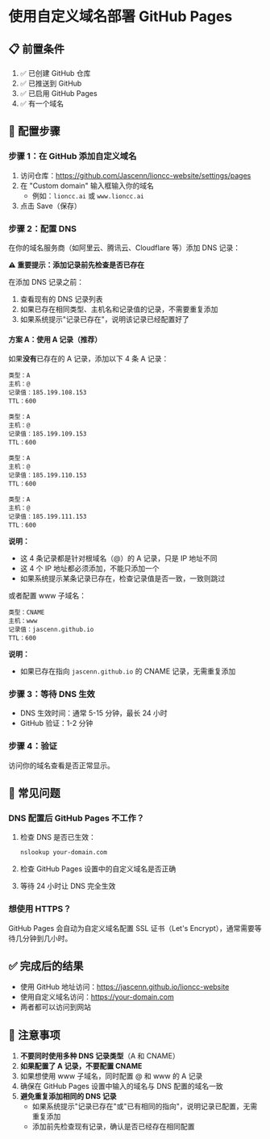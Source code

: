 # 使用自定义域名部署 GitHub Pages

## 📋 前置条件

1. ✅ 已创建 GitHub 仓库
2. ✅ 已推送到 GitHub
3. ✅ 已启用 GitHub Pages
4. ✅ 有一个域名

## 🚀 配置步骤

### 步骤 1：在 GitHub 添加自定义域名

1. 访问仓库：https://github.com/Jascenn/lioncc-website/settings/pages
2. 在 "Custom domain" 输入框输入你的域名
   - 例如：`lioncc.ai` 或 `www.lioncc.ai`
3. 点击 Save（保存）

### 步骤 2：配置 DNS

在你的域名服务商（如阿里云、腾讯云、Cloudflare 等）添加 DNS 记录：

**⚠️ 重要提示：添加记录前先检查是否已存在**

在添加 DNS 记录之前：
1. 查看现有的 DNS 记录列表
2. 如果已存在相同类型、主机名和记录值的记录，不需要重复添加
3. 如果系统提示"记录已存在"，说明该记录已经配置好了

#### 方案 A：使用 A 记录（推荐）

如果**没有**已存在的 A 记录，添加以下 4 条 A 记录：

```
类型：A
主机：@
记录值：185.199.108.153
TTL：600

类型：A
主机：@
记录值：185.199.109.153
TTL：600

类型：A
主机：@
记录值：185.199.110.153
TTL：600

类型：A
主机：@
记录值：185.199.111.153
TTL：600
```

**说明：**
- 这 4 条记录都是针对根域名（@）的 A 记录，只是 IP 地址不同
- 这 4 个 IP 地址都必须添加，不能只添加一个
- 如果系统提示某条记录已存在，检查记录值是否一致，一致则跳过

或者配置 www 子域名：

```
类型：CNAME
主机：www
记录值：jascenn.github.io
TTL：600
```

**说明：**
- 如果已存在指向 `jascenn.github.io` 的 CNAME 记录，无需重复添加

### 步骤 3：等待 DNS 生效

- DNS 生效时间：通常 5-15 分钟，最长 24 小时
- GitHub 验证：1-2 分钟

### 步骤 4：验证

访问你的域名查看是否正常显示。

## 🔧 常见问题

### DNS 配置后 GitHub Pages 不工作？

1. 检查 DNS 是否已生效：
   ```bash
   nslookup your-domain.com
   ```

2. 检查 GitHub Pages 设置中的自定义域名是否正确

3. 等待 24 小时让 DNS 完全生效

### 想使用 HTTPS？

GitHub Pages 会自动为自定义域名配置 SSL 证书（Let's Encrypt），通常需要等待几分钟到几小时。

## ✅ 完成后的结果

- 使用 GitHub 地址访问：https://jascenn.github.io/lioncc-website
- 使用自定义域名访问：https://your-domain.com
- 两者都可以访问到网站

## 📝 注意事项

1. **不要同时使用多种 DNS 记录类型**（A 和 CNAME）
2. **如果配置了 A 记录，不要配置 CNAME**
3. 如果想使用 www 子域名，同时配置 @ 和 www 的 A 记录
4. 确保在 GitHub Pages 设置中输入的域名与 DNS 配置的域名一致
5. **避免重复添加相同的 DNS 记录**
   - 如果系统提示"记录已存在"或"已有相同的指向"，说明记录已配置，无需重复添加
   - 添加前先检查现有记录，确认是否已经存在相同配置

